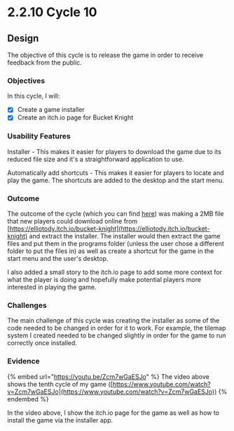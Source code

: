# 2.2.10 Cycle 10

## Design

The objective of this cycle is to release the game in order to receive feedback from the public.

### Objectives

In this cycle, I will:

* [x] Create a game installer
* [x] Create an itch.io page for Bucket Knight

### Usability Features

Installer - This makes it easier for players to download the game due to its reduced file size and it's a straightforward application to use.

Automatically add shortcuts - This makes it easier for players to locate and play the game. The shortcuts are added to the desktop and the start menu.

### Outcome

The outcome of the cycle (which you can find [here](https://github.com/Marling-CS-Projects/ODY-ELLIOT-Project/tree/main)) was making a 2MB file that new players could download online from [https://elliotody.itch.io/bucket-knight](https://elliotody.itch.io/bucket-knight) and extract the installer. The installer would then extract the game files and put them in the programs folder (unless the user chose a different folder to put the files in) as well as create a shortcut for the game in the start menu and the user's desktop.

I also added a small story to the itch.io page to add some more context for what the player is doing and hopefully make potential players more interested in playing the game.

### Challenges

The main challenge of this cycle was creating the installer as some of the code needed to be changed in order for it to work. For example, the tilemap system I created needed to be changed slightly in order for the game to run correctly once installed.

### Evidence

{% embed url="https://youtu.be/Zcm7wGaESJo" %}
The video above shows the tenth cycle of my game ([https://www.youtube.com/watch?v=Zcm7wGaESJo](https://www.youtube.com/watch?v=Zcm7wGaESJo))
{% endembed %}

In the video above, I show the itch.io page for the game as well as how to install the game via the installer app.
